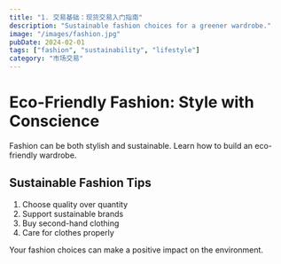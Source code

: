 ```yaml
---
title: "1. 交易基础：现货交易入门指南"
description: "Sustainable fashion choices for a greener wardrobe."
image: "/images/fashion.jpg"
pubDate: 2024-02-01
tags: ["fashion", "sustainability", "lifestyle"]
category: "市场交易"
---
```


# Eco-Friendly Fashion: Style with Conscience

Fashion can be both stylish and sustainable. Learn how to build an eco-friendly wardrobe.

## Sustainable Fashion Tips

1. Choose quality over quantity
2. Support sustainable brands
3. Buy second-hand clothing
4. Care for clothes properly

Your fashion choices can make a positive impact on the environment.